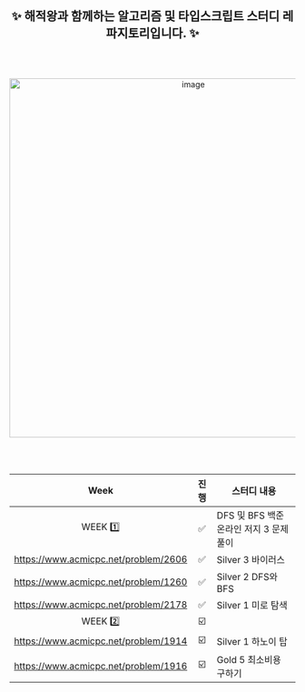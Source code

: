 <div align="center">

<br/><br/>

## ✨ 해적왕과 함께하는 알고리즘 및 타입스크립트 스터디 레파지토리입니다. ✨

<br/><br/>
  
<img width="632" alt="image" src="https://user-images.githubusercontent.com/58665661/184159806-98bcf0a9-3719-4af1-a048-14ea6d15994c.png">

<br/><br/>

| Week | 진행 | 스터디 내용 
| :----: | :---: | ----------- 
|   WEEK 1️⃣   | ✅ | DFS 및 BFS 백준 온라인 저지 3 문제 풀이
|  https://www.acmicpc.net/problem/2606 | ✅ | Silver 3 바이러스
|  https://www.acmicpc.net/problem/1260 | ✅ | Silver 2 DFS와 BFS
|  https://www.acmicpc.net/problem/2178 | ✅ | Silver 1 미로 탐색
|  WEEK 2️⃣ | ☑️ |  |
|  https://www.acmicpc.net/problem/1914 | ☑️ | Silver 1 하노이 탑
|  https://www.acmicpc.net/problem/1916 | ☑️ | Gold 5 최소비용 구하기

<br/>

</div>
